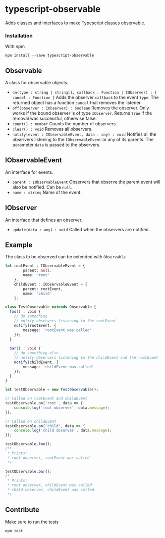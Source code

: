 # typescript-observable
Adds classes and interfaces to make Typescript classes observable.

### Installation

With npm
```
npm install --save typescript-observable
```

## Observable
A class for observable objects.

* `on(type : string | string[], callback : Function | IObserver) : { cancel : Function }`
Adds the observer `callback` to the event `type`. The returned object has a function `cancel` that removes the listener.
* `off(observer : IObserver) : boolean`
Removes the observer. Only works if the bound observer is of type `IObserver`. Returns `true` if the removal was successful, otherwise false.
* `count() : number`
Counts the number of observers.
* `clear() : void`
Removes all observers.
* `notify(event : IObservableEvent, data : any) : void`
Notifies all the observers listening to the `IObservableEvent` or any of its parents. The parameter `data` is passed to the observers.

## IObservableEvent
An interface for events.

* `parent : IObservableEvent`
Observers that observe the parent event will also be notified. Can be `null`.
* `name : string`
Name of the event.

## IObserver
An interface that defines an observer.

* `update(data : any) : void`
Called when the observers are notified.


## Example
The class to be observed can be extended with `Observable`

```typescript
let rootEvent : IObservableEvent = {
        parent: null,
        name: 'root'
    },
    childEvent : IObservableEvent = {
        parent: rootEvent,
        name: 'child'
    };

class TestObservable extends Observable {
  foo() : void {
    // do something
    // notify observers listening to the rootEvent
    notify(rootEvent, {
        message: 'rootEvent was called'
    });
  }
  
  bar() : void {
    // do something else
    // notify observers listening to the childEvent and the rootEvent
    notify(childEvent, {
        message: 'childEvent was called'
    });
  }
}

let testObservable = new TestObservable();

// Called on rootEvent and childEvent
testObservable.on('root', data => {
    console.log('root observer', data.message);
});

// Called on childEvent
testObservable.on('child', data => {
    console.log('child observer', data.message);
});

testObservable.foo();
/**
 * Prints:
 * root observer, rootEvent was called
 */

testObservable.bar();
/*
 * Prints:
 * root observer, childEvent was called
 * child observer, childEvent was called
 */
```

## Contribute
Make sure to run the tests
```
npm test
```